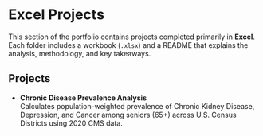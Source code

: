 # Excel Projects

This section of the portfolio contains projects completed primarily in **Excel**.  
Each folder includes a workbook (`.xlsx`) and a README that explains the analysis, methodology, and key takeaways.

## Projects
- **Chronic Disease Prevalence Analysis**  
  Calculates population-weighted prevalence of Chronic Kidney Disease, Depression, and Cancer among seniors (65+) across U.S. Census Districts using 2020 CMS data.
